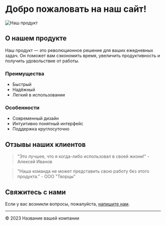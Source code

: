 # Добро пожаловать на наш сайт!

![Наш продукт](https://a.allegroimg.com/original/11934d/18640aeb43f3b442847552f8e7e0/TABORETY-TABORET-DEBOWY-STOLEK-DREWNIANY-KUCHENNY)

## О нашем продукте

Наш продукт — это революционное решение для ваших ежедневных задач. Он поможет вам сэкономить время, увеличить продуктивность и получить удовольствие от работы.

### Преимущества

- Быстрый
- Надёжный
- Легкий в использовании

### Особенности

- Современный дизайн
- Интуитивно понятный интерфейс
- Поддержка круглосуточно

## Отзывы наших клиентов

> "Это лучшее, что я когда-либо использовал в своей жизни!" - Алексей Иванов

> "Наша команда не может представить свою работу без этого продукта." - ООО "Творцы"

## Свяжитесь с нами

Если у вас возникли вопросы, пожалуйста, [напишите нам](mailto:info@sait.com).

---

© 2023 Название вашей компании
